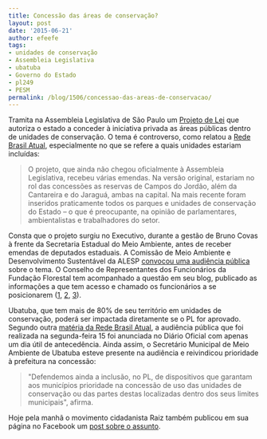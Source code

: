 ```yaml
---
title: Concessão das áreas de conservação?
layout: post
date: '2015-06-21'
author: efeefe
tags:
- unidades de conservação
- Assembleia Legislativa
- ubatuba
- Governo do Estado
- pl249
- PESM
permalink: /blog/1506/concessao-das-areas-de-conservacao/
---
```



Tramita na Assembleia Legislativa de São Paulo um [Projeto de Lei](http://www.redebrasilatual.com.br/ambiente/2015/06/audiencia-publica-vai-discutir-proposta-de-alckmin-de-privatizacao-das-areas-florestais-de-sp-6371.html "http://www.redebrasilatual.com.br/ambiente/2015/06/audiencia-publica-vai-discutir-proposta-de-alckmin-de-privatizacao-das-areas-florestais-de-sp-6371.html") que autoriza o estado a conceder à iniciativa privada as áreas públicas dentro de unidades de conservação. O tema é controverso, como relatou a [Rede Brasil Atual](http://www.redebrasilatual.com.br/ambiente/2015/06/audiencia-publica-vai-discutir-proposta-de-alckmin-de-privatizacao-das-areas-florestais-de-sp-6371.html "http://www.redebrasilatual.com.br/ambiente/2015/06/audiencia-publica-vai-discutir-proposta-de-alckmin-de-privatizacao-das-areas-florestais-de-sp-6371.html"), especialmente no que se refere a quais unidades estariam incluídas:

> O projeto, que ainda não chegou oficialmente à Assembleia Legislativa, recebeu várias emendas. Na versão original, estariam no rol das concessões as reservas de Campos do Jordão, além da Cantareira e do Jaraguá, ambas na capital. Na mais recente foram inseridos praticamente todos os parques e unidades de conservação do Estado – o que é preocupante, na opinião de parlamentares, ambientalistas e trabalhadores do setor.

Consta que o projeto surgiu no Executivo, durante a gestão de Bruno Covas à frente da Secretaria Estadual do Meio Ambiente, antes de receber emendas de deputados estaduais. A Comissão de Meio Ambiente e Desenvolvimento Sustentável da ALESP [convocou uma audiência pública](http://www.al.sp.gov.br/noticia/?id=364596 "http://www.al.sp.gov.br/noticia/?id=364596") sobre o tema. O Conselho de Representantes dos Funcionários da Fundação Florestal tem acompanhado a questão em seu blog, publicado as informações a que tem acesso e chamado os funcionários a se posicionarem ([1](http://blogdocrf.blogspot.com.br/2015/05/concessao-de-uso-de-areas-publicas.html "http://blogdocrf.blogspot.com.br/2015/05/concessao-de-uso-de-areas-publicas.html"), [2](http://blogdocrf.blogspot.com.br/2015/05/vamos-todos-alesp.html "http://blogdocrf.blogspot.com.br/2015/05/vamos-todos-alesp.html"), [3](http://blogdocrf.blogspot.com.br/2015/06/audiencia-publica-sobre-o-pl-2492013.html "http://blogdocrf.blogspot.com.br/2015/06/audiencia-publica-sobre-o-pl-2492013.html")).

Ubatuba, que tem mais de 80% de seu território em unidades de conservação, poderá ser impactada diretamente se o PL for aprovado. Segundo outra [matéria da Rede Brasil Atual](http://www.redebrasilatual.com.br/ambiente/2015/06/prefeitura-de-ubatuba-quer-prioridade-em-concessao-de-uso-do-parque-da-serra-do-mar-5589.html "http://www.redebrasilatual.com.br/ambiente/2015/06/prefeitura-de-ubatuba-quer-prioridade-em-concessao-de-uso-do-parque-da-serra-do-mar-5589.html"), a audiência pública que foi realizada na segunda-feira 15 foi anunciada no Diário Oficial com apenas um dia útil de antecedência. Ainda assim, o Secretário Municipal de Meio Ambiente de Ubatuba esteve presente na audiência e reivindicou prioridade à prefeitura na concessão:

> "Defendemos ainda a inclusão, no PL, de dispositivos que garantam aos municípios prioridade na concessão de uso das unidades de conservação ou das partes destas localizadas dentro dos seus limites municipais", afirma.

Hoje pela manhã o movimento cidadanista Raiz também publicou em sua página no Facebook um [post sobre o assunto](https://www.facebook.com/RaizMovimentoCidadanista/photos/a.444916888990521.1073741828.443601715788705/486162344865975/?type=1 "https://www.facebook.com/RaizMovimentoCidadanista/photos/a.444916888990521.1073741828.443601715788705/486162344865975/?type=1").